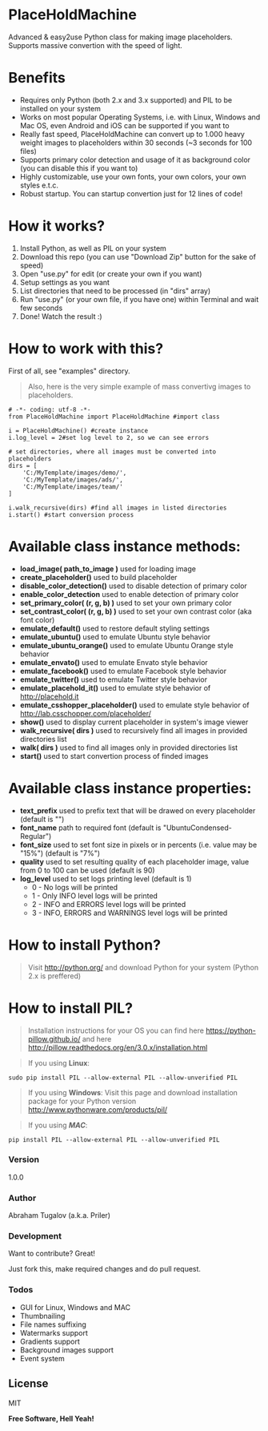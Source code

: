 # PlaceHoldMachine

Advanced &amp; easy2use Python class for making image placeholders.  
Supports massive convertion with the speed of light.

# Benefits
  - Requires only Python (both 2.x and 3.x supported) and PIL to be installed on your system
  - Works on most popular Operating Systems, i.e. with Linux, Windows and Mac OS, even Android and iOS can be supported if you want to
  - Really fast speed, PlaceHoldMachine can convert up to 1.000 heavy weight images to placeholders within 30 seconds (~3 seconds for 100 files)
  - Supports primary color detection and usage of it as background color (you can disable this if you want to)
  - Highly customizable, use your own fonts, your own colors, your own styles e.t.c.
  - Robust startup. You can startup convertion just for 12 lines of code!

# How it works?
  1) Install Python, as well as PIL on your system
  2) Download this repo (you can use "Download Zip" button for the sake of speed)
  3) Open "use.py" for edit (or create your own if you want)
  4) Setup settings as you want
  5) List directories that need to be processed (in "dirs" array)
  6) Run "use.py" (or your own file, if you have one) within Terminal and wait few seconds
  7) Done! Watch the result :)

# How to work with this?
First of all, see "examples" directory.  
> Also, here is the very simple example of mass convertivg images to placeholders.
```
# -*- coding: utf-8 -*- 
from PlaceHoldMachine import PlaceHoldMachine #import class

i = PlaceHoldMachine() #create instance
i.log_level = 2#set log level to 2, so we can see errors

# set directories, where all images must be converted into placeholders
dirs = [
	'C:/MyTemplate/images/demo/',
	'C:/MyTemplate/images/ads/',
	'C:/MyTemplate/images/team/'
]

i.walk_recursive(dirs) #find all images in listed directories
i.start() #start conversion process
```

# Available class instance methods:

  - **load_image( path_to_image )** used for loading image
  - **create_placeholder()** used to build placeholder
  - **disable_color_detection()** used to disable detection of primary color
  - **enable_color_detection** used to enable detection of primary color
  - **set_primary_color( (r, g, b) )** used to set your own primary color
  - **set_contrast_color( (r, g, b) )** used to set your own contrast color (aka font color)
  - **emulate_default()** used to restore default styling settings
  - **emulate_ubuntu()** used to emulate Ubuntu style behavior
  - **emulate_ubuntu_orange()** used to emulate Ubuntu Orange style behavior
  - **emulate_envato()** used to emulate Envato style behavior
  - **emulate_facebook()** used to emulate Facebook style behavior
  - **emulate_twitter()** used to emulate Twitter style behavior
  - **emulate_placehold_it()** used to emulate style behavior of http://placehold.it
  - **emulate_csshopper_placeholder()** used to emulate style behavior of http://lab.csschopper.com/placeholder/
  - **show()** used to display current placeholder in system's image viewer
  - **walk_recursive( dirs )** used to recursively find all images in provided directories list
  - **walk( dirs )** used to find all images only in provided directories list
  - **start()** used to start convertion process of finded images

# Available class instance properties:
  - **text_prefix** used to prefix text that will be drawed on every placeholder (default is "")
  - **font_name** path to required font (default is "UbuntuCondensed-Regular")
  - **font_size** used to set font size in pixels or in percents (i.e. value may be "15%") (default is "7%")
  - **quality** used to set resulting quality of each placeholder image, value from 0 to 100 can be used (default is 90)
  - **log_level** used to set logs printing level (default is 1)
     - 0 - No logs will be printed
     - 1 - Only INFO level logs will be printed
     - 2 - INFO and ERRORS level logs will be printed
     - 3 - INFO, ERRORS and WARNINGS level logs will be printed

# How to install Python?
> Visit http://python.org/ and download Python for your system (Python 2.x is preffered)

# How to install PIL?

> Installation instructions for your OS you can find here https://python-pillow.github.io/ and here http://pillow.readthedocs.org/en/3.0.x/installation.html

> If you using **Linux**:
```
sudo pip install PIL --allow-external PIL --allow-unverified PIL
```

> If you using **Windows**: Visit this page and download installation package for your Python version http://www.pythonware.com/products/pil/

> If you using ***MAC***:
```
pip install PIL --allow-external PIL --allow-unverified PIL
```

### Version
1.0.0

### Author

Abraham Tugalov (a.k.a. Priler)

### Development

Want to contribute? Great!

Just fork this, make required changes and do pull request.

### Todos

 - GUI for Linux, Windows and MAC
 - Thumbnailing
 - File names suffixing
 - Watermarks support
 - Gradients support
 - Background images support
 - Event system

License
----

MIT


**Free Software, Hell Yeah!**